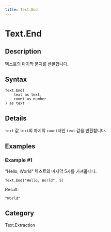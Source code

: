 ```yaml
---
title: Text.End
---
```


# Text.End


## Description

텍스트의 마지막 문자를 반환합니다.


## Syntax

```powerquery
Text.End(
    text as text,
    count as number
) as text
```


## Details

<code>text</code> 값 <code>text</code>의 마지막 <code>count</code>자인 <code>text</code> 값을 반환합니다.


## Examples

### Example #1 
&#34;Hello, World&#34; 텍스트의 마지막 5자를 가져옵니다.
```powerquery
Text.End("Hello, World", 5)
```

Result: 
```powerquery
"World"
```




## Category
Text.Extraction
